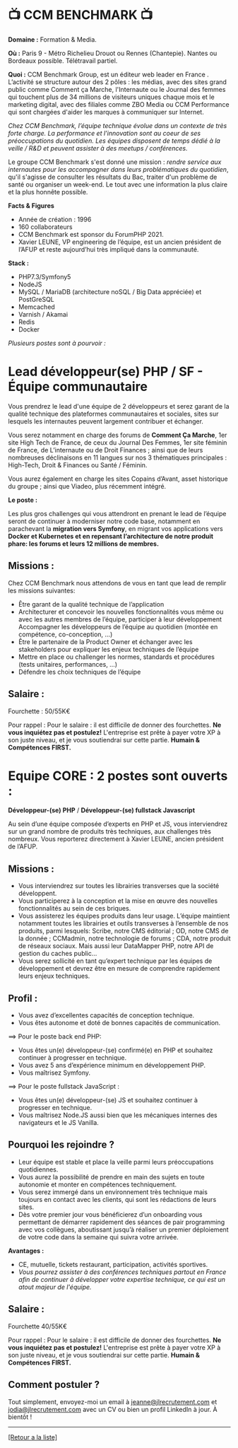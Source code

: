 # 📺 CCM BENCHMARK 📺

**Domaine :** Formation & Media.

**Où :** Paris 9 - Métro Richelieu Drouot ou Rennes (Chantepie). Nantes ou Bordeaux possible. Télétravail partiel. 

**Quoi :** CCM Benchmark Group, est un éditeur web leader en France . L’activité se structure autour des 2 pôles :  les médias, avec des sites grand public comme Comment ça Marche, l'Internaute ou le Journal des femmes qui touchent plus de 34 millions de visiteurs uniques chaque mois et le marketing digital, avec des filiales comme ZBO Media ou CCM Performance qui sont chargées d'aider les marques à communiquer sur Internet.

*Chez CCM Benchmark, l’équipe technique évolue dans un contexte de très forte charge. La performance et l’innovation sont au coeur de ses préoccupations du quotidien. Les équipes disposent de temps dédié à la veille / R&D et peuvent assister à des meetups / conférences.*

Le groupe CCM Benchmark s'est donné une mission : *rendre service aux internautes pour les accompagner dans leurs problématiques du quotidien*, qu'il s'agisse de consulter les résultats du Bac, traiter d'un problème de santé ou organiser un week-end. Le tout avec une information la plus claire et la plus honnête possible.

**Facts & Figures**

* Année de création : 1996
* 160 collaborateurs
* CCM Benchmark est sponsor du ForumPHP 2021.
* Xavier LEUNE, VP engineering de l’équipe, est un ancien président de l’AFUP et reste aujourd’hui très impliqué dans la communauté. 

**Stack :** 

* PHP7.3/Symfony5 
* NodeJS
* MySQL / MariaDB (architecture noSQL / Big Data appréciée) et PostGreSQL
* Memcached
* Varnish / Akamai
* Redis
* Docker

*Plusieurs postes sont à pourvoir :*

# Lead développeur(se) PHP / SF - Équipe communautaire

Vous prendrez le lead d'une équipe de 2 développeurs et serez garant de la qualité technique des plateformes communautaires et sociales, sites sur lesquels les internautes peuvent largement contribuer et échanger. 

Vous serez notamment en charge des forums de **Comment Ça Marche**, 1er site High Tech de France, de ceux du Journal Des Femmes, 1er site féminin de France, de L’internaute ou de Droit Finances ; ainsi que de leurs nombreuses déclinaisons en 11 langues sur nos 3 thématiques principales : High-Tech, Droit & Finances ou Santé / Féminin. 

Vous aurez également en charge les sites Copains d’Avant, asset historique du groupe ; ainsi que Viadeo, plus récemment intégré.

**Le poste :**

Les plus gros challenges qui vous attendront en prenant le lead de l’équipe seront de continuer à moderniser notre code base, notamment en parachevant la **migration vers Symfony**, en migrant vos applications vers **Docker et Kubernetes et en repensant l’architecture de notre produit phare: les forums et leurs 12 millions de membres.**

## Missions :

Chez CCM Benchmark nous attendons de vous en tant que lead de remplir les missions suivantes:

* Être garant de la qualité technique de l’application
* Architecturer et concevoir les nouvelles fonctionnalités vous même ou avec les autres membres de l’équipe, participer à leur développement
Accompagner les développeurs de l’équipe au quotidien (montée en compétence, co-conception, …)
* Être le partenaire de la Product Owner et échanger avec les stakeholders pour expliquer les enjeux techniques de l’équipe
* Mettre en place ou challenger les normes, standards et procédures (tests unitaires, performances, …)
* Défendre les choix techniques de l’équipe

## Salaire : 

Fourchette : 50/55K€

Pour rappel :  Pour le salaire : il est difficile de donner des fourchettes. **Ne vous inquiétez pas et postulez!** L'entreprise est prête à payer votre XP à son juste niveau, et je vous soutiendrai sur cette partie. **Humain & Compétences FIRST.**

# Equipe CORE : 2 postes sont ouverts : 

**Développeur-(se) PHP**  /  **Développeur-(se) fullstack Javascript**

Au sein d’une équipe composée d’experts en PHP et JS, vous interviendrez sur un grand nombre de produits très techniques, aux challenges très nombreux. Vous reporterez directement à Xavier LEUNE, ancien président de l’AFUP.

## Missions :

* Vous interviendrez sur toutes les librairies transverses que la société développent.
* Vous participerez à la conception et la mise en œuvre des nouvelles fonctionnalités au sein de ces briques. 
* Vous assisterez les équipes produits dans leur usage. L’équipe maintient notamment toutes les librairies et outils transverses à l’ensemble de nos produits, parmi lesquels: Scribe, notre CMS éditorial ; OD, notre CMS de la donnée ; CCMadmin, notre technologie de forums ; CDA, notre produit de réseaux sociaux. Mais aussi leur DataMapper PHP, notre API de gestion du caches public...
* Vous serez sollicité en tant qu’expert technique par les équipes de développement et devrez être en mesure de comprendre rapidement leurs enjeux techniques.

## Profil :

* Vous avez d’excellentes capacités de conception technique.
* Vous êtes autonome et doté de bonnes capacités de communication.

==> Pour le poste back end PHP: 
* Vous êtes un(e) développeur-(se) confirmé(e) en PHP et souhaitez continuer à progresser en technique.
* Vous avez 5 ans d’expérience minimum en développement PHP.
* Vous maîtrisez Symfony.

==> Pour le poste fullstack JavaScript :
* Vous êtes un(e) développeur-(se) JS et souhaitez continuer à progresser en technique.
* Vous maîtrisez Node.JS aussi bien que les mécaniques internes des navigateurs et le JS Vanilla.


## Pourquoi les rejoindre ?

* Leur équipe est stable et place la veille parmi leurs préoccupations quotidiennes. 
* Vous aurez la possibilité de prendre en main des sujets en toute autonomie et monter en compétences techniquement.
* Vous serez immergé dans un environnement très technique mais toujours en contact avec les clients, qui sont les rédactions de leurs sites.  
* Dès votre premier jour vous bénéficierez d’un onboarding vous permettant de démarrer rapidement des séances de pair programming avec vos collègues, aboutissant jusqu’à réaliser un premier déploiement de votre code dans la semaine qui suivra votre arrivée. 

**Avantages :**

* CE, mutuelle, tickets restaurant, participation, activités sportives.
* *Vous pourrez assister à des conférences techniques partout en France afin de continuer à développer votre expertise technique, ce qui est un atout majeur de l'équipe.* 

## Salaire :

Fourchette 40/55K€

Pour rappel :  Pour le salaire : il est difficile de donner des fourchettes. **Ne vous inquiétez pas et postulez!** L'entreprise est prête à payer votre XP à son juste niveau, et je vous soutiendrai sur cette partie. **Humain & Compétences FIRST.**

## Comment postuler ?

Tout simplement, envoyez-moi un email à jeanne@jlrecrutement.com et jodia@jlrecrutement.com avec un CV ou bien un profil LinkedIn à jour. À bientôt ! 

----
<a href="https://github.com/jlondiche/job-board-php/blob/master/README.md">[Retour a la liste]</a>

